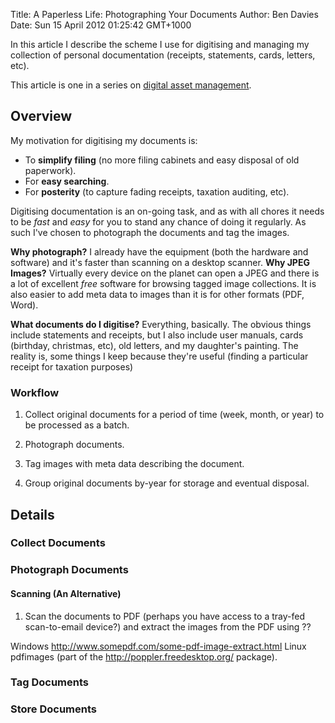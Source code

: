 Title: A Paperless Life: Photographing Your Documents
Author: Ben Davies
Date: Sun 15 April 2012 01:25:42 GMT+1000

In this article I describe the scheme I use for digitising and managing my
collection of personal documentation (receipts, statements, cards, letters,
etc).

This article is one in a series on [digital asset management][dam].

## Overview

My motivation for digitising my documents is:

* To **simplify filing** (no more filing cabinets and easy disposal of old
  paperwork).
* For **easy searching**.
* For **posterity** (to capture fading receipts, taxation auditing, etc).

Digitising documentation is an on-going task, and as with all chores it needs to
be _fast_ and _easy_ for you to stand any chance of doing it regularly. As such
I've chosen to photograph the documents and tag the images.

**Why photograph?** I already have the equipment (both the hardware and
software) and it's faster than scanning on a desktop scanner. **Why JPEG
Images?** Virtually every device on the planet can open a JPEG and there is a
lot of excellent _free_ software for browsing tagged image collections. It is
also easier to add meta data to images than it is for other formats (PDF, Word).

**What documents do I digitise?** Everything, basically. The obvious things
include statements and receipts, but I also include user manuals, cards
(birthday, christmas, etc), old letters, and my daughter's painting. The reality
is, some things I keep because they're useful (finding a particular receipt for
taxation purposes)

### Workflow

1. Collect original documents for a period of time (week, month, or year) to be
   processed as a batch.

2. Photograph documents.

3. Tag images with meta data describing the document.

4. Group original documents by-year for storage and eventual disposal.


## Details

### Collect Documents



### Photograph Documents

#### Scanning (An Alternative)

1. Scan the documents to PDF (perhaps you have access to a tray-fed
scan-to-email device?) and extract the images from the PDF using ??

Windows
http://www.somepdf.com/some-pdf-image-extract.html
Linux
pdfimages (part of the http://poppler.freedesktop.org/ package).

### Tag Documents


### Store Documents

[dam]: /dam_top
